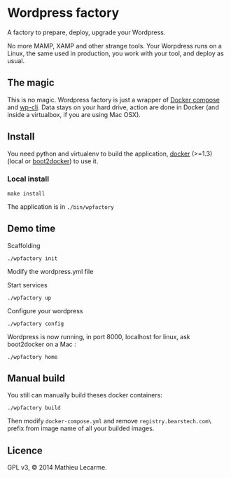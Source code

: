 Wordpress factory
=================

A factory to prepare, deploy, upgrade your Wordpress.

No more MAMP, XAMP and other strange tools.
Your Worpdress runs on a Linux, the same used in production, you work with your
 tool, and deploy as usual.

The magic
---------

This is no magic. Wordpress factory is just a wrapper of
[Docker compose](https://github.com/docker/fig) and
[wp-cli](http://wp-cli.org/).
Data stays on your hard drive, action are done in Docker
(and inside a virtualbox, if you are using Mac OSX).

Install
-------

You need python and virtualenv to build the application,
[docker](https://www.docker.com/) (>=1.3) (local or
[boot2docker](http://boot2docker.io/)) to use it.

### Local install

    make install

The application is in `./bin/wpfactory`

Demo time
---------

Scaffolding

    ./wpfactory init

Modify the wordpress.yml file

Start services

    ./wpfactory up

Configure your wordpress

    ./wpfactory config

Wordpress is now running, in port 8000, localhost for linux, ask boot2docker on
a Mac :

    ./wpfactory home

Manual build
------------

You still can manually build theses docker containers:

    ./wpfactory build

Then modify `docker-compose.yml` and remove `registry.bearstech.com\` prefix
from image name of all your builded images.

Licence
-------

GPL v3, © 2014 Mathieu Lecarme.
